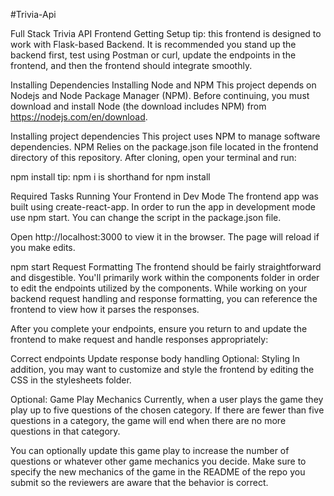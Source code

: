 #Trivia-Api

Full Stack Trivia API Frontend
Getting Setup
tip: this frontend is designed to work with Flask-based Backend. It is recommended you stand up the backend first, test using Postman or curl, update the endpoints in the frontend, and then the frontend should integrate smoothly.

Installing Dependencies
Installing Node and NPM
This project depends on Nodejs and Node Package Manager (NPM). Before continuing, you must download and install Node (the download includes NPM) from https://nodejs.com/en/download.

Installing project dependencies
This project uses NPM to manage software dependencies. NPM Relies on the package.json file located in the frontend directory of this repository. After cloning, open your terminal and run:

npm install
tip: npm i is shorthand for npm install

Required Tasks
Running Your Frontend in Dev Mode
The frontend app was built using create-react-app. In order to run the app in development mode use npm start. You can change the script in the package.json file.

Open http://localhost:3000 to view it in the browser. The page will reload if you make edits.

npm start
Request Formatting
The frontend should be fairly straightforward and disgestible. You'll primarily work within the components folder in order to edit the endpoints utilized by the components. While working on your backend request handling and response formatting, you can reference the frontend to view how it parses the responses.

After you complete your endpoints, ensure you return to and update the frontend to make request and handle responses appropriately:

Correct endpoints
Update response body handling
Optional: Styling
In addition, you may want to customize and style the frontend by editing the CSS in the stylesheets folder.

Optional: Game Play Mechanics
Currently, when a user plays the game they play up to five questions of the chosen category. If there are fewer than five questions in a category, the game will end when there are no more questions in that category.

You can optionally update this game play to increase the number of questions or whatever other game mechanics you decide. Make sure to specify the new mechanics of the game in the README of the repo you submit so the reviewers are aware that the behavior is correct.
